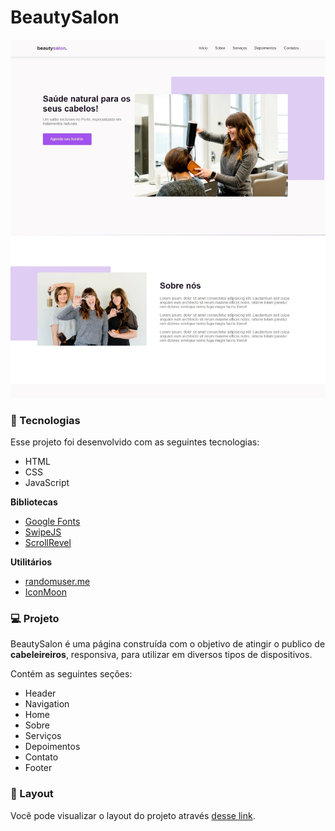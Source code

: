 # BeautySalon

<p>
  <img src="BeautySalon.jpeg">
</p>

### 🚀 Tecnologias

Esse projeto foi desenvolvido com as seguintes tecnologias:

- HTML
- CSS
- JavaScript

**Bibliotecas**

- [Google Fonts](https://fonts.google.com/)
- [SwipeJS](https://github.com/nolimits4web/Swiper)
- [ScrollRevel](https://scrollrevealjs.org)

**Utilitários**

- [randomuser.me](https://randomuser.me/photos)
- [IconMoon](https://icomoon.io/app/#/select)

### 💻 Projeto

BeautySalon é uma página construída com o objetivo de atingir o publico de **cabeleireiros**, responsiva, para utilizar em diversos tipos de dispositivos.

Contém as seguintes seções: 
- Header
- Navigation
- Home
- Sobre
- Serviços
- Depoimentos
- Contato
- Footer

### 🔖 Layout

Você pode visualizar o layout do projeto através [desse link](https://www.figma.com/file/HhmBQpyaYLCzxC06LdtZSU/BeautySalon?node-id=0%3A1). 
